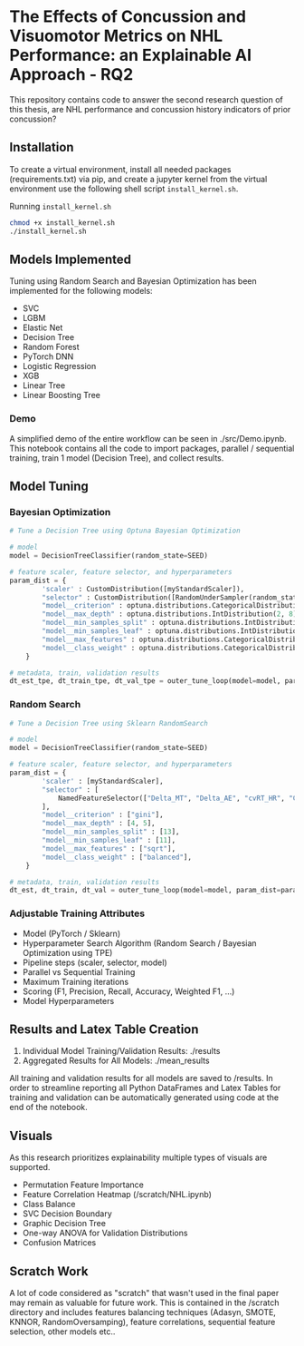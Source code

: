 # The Effects of Concussion and Visuomotor Metrics on NHL Performance: an Explainable AI Approach - RQ2

This repository contains code to answer the second research question of this thesis, are NHL performance and concussion history indicators of prior concussion?

## Installation

To create a virtual environment, install all needed packages (requirements.txt) via pip, and create a jupyter kernel from the virtual environment use the following shell script `install_kernel.sh`. 


Running `install_kernel.sh`
```bash
chmod +x install_kernel.sh
./install_kernel.sh
```
## Models Implemented
Tuning using Random Search and Bayesian Optimization has been implemented for the following models:

* SVC
* LGBM
* Elastic Net
* Decision Tree
* Random Forest
* PyTorch DNN
* Logistic Regression 
* XGB
* Linear Tree
* Linear Boosting Tree

### Demo
A simplified demo of the entire workflow can be seen in ./src/Demo.ipynb. This notebook contains all the code to import packages, parallel / sequential training, train 1 model (Decision Tree), and collect results. 

## Model Tuning

### Bayesian Optimization
```python
# Tune a Decision Tree using Optuna Bayesian Optimization 

# model 
model = DecisionTreeClassifier(random_state=SEED)

# feature scaler, feature selector, and hyperparameters
param_dist = {
        'scaler' : CustomDistribution([myStandardScaler]),
        "selector" : CustomDistribution([RandomUnderSampler(random_state=42)]),
        "model__criterion" : optuna.distributions.CategoricalDistribution(["gini"]),
        "model__max_depth" : optuna.distributions.IntDistribution(2, 8),
        "model__min_samples_split" : optuna.distributions.IntDistribution(8, 15),
        "model__min_samples_leaf" : optuna.distributions.IntDistribution(8, 15),
        "model__max_features" : optuna.distributions.CategoricalDistribution(["sqrt"]),
        "model__class_weight" : optuna.distributions.CategoricalDistribution(["balanced"]),
    }

# metadata, train, validation results
dt_est_tpe, dt_train_tpe, dt_val_tpe = outer_tune_loop(model=model, param_dist=param_dist,scoring="F1_weighted" ,n_iter=100, target_col="previous_concussions", parallel=False, search_type="tpe")
```

### Random Search
```python
# Tune a Decision Tree using Sklearn RandomSearch 

# model
model = DecisionTreeClassifier(random_state=SEED)

# feature scaler, feature selector, and hyperparameters
param_dist = {
        'scaler' : [myStandardScaler],
        "selector" : [ 
            NamedFeatureSelector(["Delta_MT", "Delta_AE", "cvRT_HR", "Corrective_HR", "RT_V", "age", "NHL"]),
        ],
        "model__criterion" : ["gini"],
        "model__max_depth" : [4, 5],
        "model__min_samples_split" : [13],
        "model__min_samples_leaf" : [11],
        "model__max_features" : ["sqrt"],
        "model__class_weight" : ["balanced"],
    }

# metadata, train, validation results
dt_est, dt_train, dt_val = outer_tune_loop(model=model, param_dist=param_dist,scoring="F1_weighted" ,n_iter=100,target_col="previous_concussions", parallel=True)
```
### Adjustable Training Attributes
* Model (PyTorch / Sklearn)
* Hyperparameter Search Algorithm (Random Search / Bayesian Optimization using TPE)
* Pipeline steps (scaler, selector, model)
* Parallel vs Sequential Training
* Maximum Training iterations
* Scoring (F1, Precision, Recall, Accuracy, Weighted F1, ...)
* Model Hyperparameters 

## Results and Latex Table Creation
1. Individual Model Training/Validation Results: ./results
2. Aggregated Results for All Models: ./mean_results

All training and validation results for all models are saved to /results. In order to streamline reporting all Python DataFrames and Latex Tables for training and validation can be automatically generated using code at the end of the notebook. 

## Visuals 
As this research prioritizes explainability multiple types of visuals are supported. 

* Permutation Feature Importance
* Feature Correlation Heatmap (/scratch/NHL.ipynb)
* Class Balance
* SVC Decision Boundary 
* Graphic Decision Tree 
* One-way ANOVA for Validation Distributions
* Confusion Matrices 

## Scratch Work 
A lot of code considered as "scratch" that wasn't used in the final paper may remain as valuable for future work. This is contained in the /scratch directory and includes features balancing techniques (Adasyn, SMOTE, KNNOR, RandomOversamping), feature correlations, sequential feature selection, other models etc..
